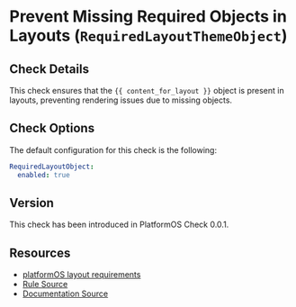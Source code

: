 # Prevent Missing Required Objects in Layouts (`RequiredLayoutThemeObject`)

## Check Details

This check ensures that the `{{ content_for_layout }}` object is present in layouts, preventing rendering issues due to missing objects.

## Check Options

The default configuration for this check is the following:

```yaml
RequiredLayoutObject:
  enabled: true
```

## Version

This check has been introduced in PlatformOS Check 0.0.1.

## Resources

- [platformOS layout requirements][layout]
- [Rule Source][codesource]
- [Documentation Source][docsource]

[codesource]: /lib/platformos_check/checks/required_layout_object.rb
[docsource]: /docs/checks/required_layout_object.md
[layout]: https://documentation.platformos.com/developer-guide/pages/layouts

